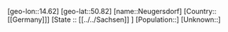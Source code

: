 ﻿---
location: [50.82,14.62]
type: City
tags:
- geo/City


SpocWebEntityId: 32825
isDeleted: false
confidential: public

---
[geo-lon::14.62]
[geo-lat::50.82]
[name::Neugersdorf]
[Country::[[Germany]]]
[State :: [[../../Sachsen]] ]
[Population::]
[Unknown::]

